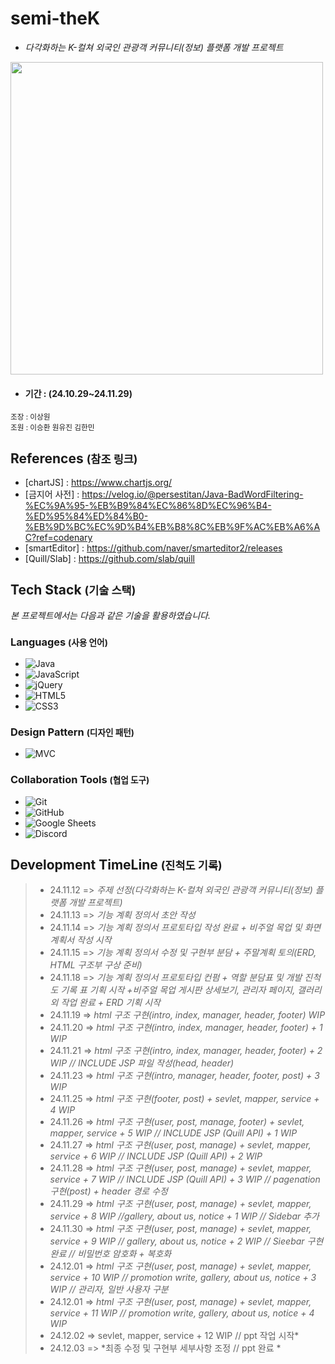 # <strong>semi-theK</strong> 
        
- <i>다각화하는 K-컬쳐 외국인 관광객 커뮤니티(정보) 플랫폼 개발 프로젝트</i>

<img src="https://cdn.discordapp.com/attachments/1306176259117813763/1306574917839491142/1.png?ex=67372a37&is=6735d8b7&hm=b8e5ef3451ccac985c715fde656a1ec2697bf72ceb91a3d9733a7b75b947993d&" width="500">

- ####  기간 : (24.10.29~24.11.29)

<small> 조장 : 이상원 </small>  
<small> 조원 : 이승환 원유진 김한민 </small>

## References  <small>(참조 링크)</small>  

- [chartJS] : https://www.chartjs.org/
- [금지어 사전] : https://velog.io/@persestitan/Java-BadWordFiltering-%EC%9A%95-%EB%B9%84%EC%86%8D%EC%96%B4-%ED%95%84%ED%84%B0-%EB%9D%BC%EC%9D%B4%EB%B8%8C%EB%9F%AC%EB%A6%AC?ref=codenary
- [smartEditor] : https://github.com/naver/smarteditor2/releases
- [Quill/Slab] : https://github.com/slab/quill


## Tech Stack  <small>(기술 스택)</small>  

*본 프로젝트에서는 다음과 같은 기술을 활용하였습니다.*


### Languages  <small>(사용 언어)</small>

- ![Java](https://img.shields.io/badge/Java-FF0000?style=for-the-badge&logo=java&logoColor=white)
- ![JavaScript](https://img.shields.io/badge/JavaScript-F7DF1E?style=for-the-badge&logo=javascript&logoColor=black)
- ![jQuery](https://img.shields.io/badge/jQuery-0769AD?style=for-the-badge&logo=jquery&logoColor=white)
- ![HTML5](https://img.shields.io/badge/HTML5-E34F26?style=for-the-badge&logo=html5&logoColor=white)
- ![CSS3](https://img.shields.io/badge/CSS3-1572B6?style=for-the-badge&logo=css3&logoColor=white)


### Design Pattern  <small>(디자인 패턴)</small>

- ![MVC](https://img.shields.io/badge/MVC%20Pattern-0078D7?style=for-the-badge&logo=microsoft&logoColor=white)


### Collaboration Tools  <small>(협업 도구)</small>

- ![Git](https://img.shields.io/badge/Git-F05032?style=for-the-badge&logo=git&logoColor=white)
- ![GitHub](https://img.shields.io/badge/GitHub-181717?style=for-the-badge&logo=github&logoColor=white)
- ![Google Sheets](https://img.shields.io/badge/Google%20Sheets-0F9D58?style=for-the-badge&logo=googlesheets&logoColor=white)
- ![Discord](https://img.shields.io/badge/Discord-5865F2?style=for-the-badge&logo=discord&logoColor=white)


## **Development TimeLine** <small>(진척도 기록)</small>

> * 24.11.12 => *주제 선정(다각화하는 K-컬쳐 외국인 관광객 커뮤니티(정보) 플랫폼 개발 프로젝트)*
> * 24.11.13 => *기능 계획 정의서 초안 작성*
> * 24.11.14 => *기능 계획 정의서 프로토타입 작성 완료 + 비주얼 목업 및 화면계획서 작성 시작*
> * 24.11.15 => *기능 계획 정의서 수정 및 구현부 분담 + 주말계획 토의(ERD, HTML 구조부 구상 준비)*
> * 24.11.18 => *기능 계획 정의서 프로토타입 컨펌 + 역할 분담표 및 개발 진척도 기록 표 기획 시작 +비주얼 목업 게시판 상세보기, 관리자 페이지, 갤러리 외 작업 완료 + ERD 기획 시작*
> * 24.11.19 => *html 구조 구현(intro, index, manager, header, footer) WIP*
> * 24.11.20 => *html 구조 구현(intro, index, manager, header, footer) + 1 WIP*
> * 24.11.21 => *html 구조 구현(intro, index, manager, header, footer) + 2 WIP // INCLUDE JSP 파일 작성(head, header)*
> * 24.11.23 => *html 구조 구현(intro, manager, header, footer, post) + 3 WIP*
> * 24.11.25 => *html 구조 구현(footer, post) + sevlet, mapper, service + 4 WIP*
> * 24.11.26 => *html 구조 구현(user, post, manage, footer) + sevlet, mapper, service + 5 WIP // INCLUDE JSP (Quill API) + 1 WIP*
> * 24.11.27 => *html 구조 구현(user, post, manage) + sevlet, mapper, service + 6 WIP // INCLUDE JSP (Quill API) + 2 WIP*
> * 24.11.28 => *html 구조 구현(user, post, manage) + sevlet, mapper, service + 7 WIP // INCLUDE JSP (Quill API) + 3 WIP // pagenation 구현(post) + header 경로 수정*
> * 24.11.29 => *html 구조 구현(user, post, manage) + sevlet, mapper, service + 8 WIP //gallery, about us, notice + 1 WIP // Sidebar 추가*
> * 24.11.30 => *html 구조 구현(user, post, manage) + sevlet, mapper, service + 9 WIP // gallery, about us, notice + 2 WIP // Sieebar 구현 완료 // 비밀번호 암호화 + 복호화*
> * 24.12.01 => *html 구조 구현(user, post, manage) + sevlet, mapper, service + 10 WIP // promotion write, gallery, about us, notice + 3 WIP // 관리자, 일반 사용자 구분*
> * 24.12.01 => *html 구조 구현(user, post, manage) + sevlet, mapper, service + 11 WIP // promotion write, gallery, about us, notice + 4 WIP*
> * 24.12.02 => sevlet, mapper, service + 12 WIP // ppt 작업 시작*
> * 24.12.03 => *최종 수정 및 구현부 세부사항 조정 // ppt 완료 *
